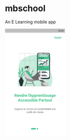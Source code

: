 # mbschool

An E Learning mobile app


<img src="/assets/screenshots/Screenshot_2022.10.19_10.35.01.414.png" width="200px">
